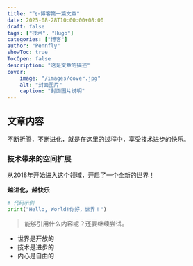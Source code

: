 ```yaml
---
title: "飞·博客第一篇文章"
date: 2025-08-28T10:00:00+08:00
draft: false
tags: ["技术", "Hugo"]
categories: ["博客"]
author: "Pennfly"
showToc: true
TocOpen: false
description: "这是文章的描述"
cover:
    image: "/images/cover.jpg"
    alt: "封面图片"
    caption: "封面图片说明"
---
```


## 文章内容

不断折腾，不断进化，就是在这里的过程中，享受技术进步的快乐。

### 技术带来的空间扩展

从2018年开始进入这个领域，开启了一个全新的世界！

**越进化，越快乐**

```python
# 代码示例
print("Hello, World!你好，世界！")
```

> 能够引用什么内容呢？还要继续尝试。

- 世界是开放的
- 技术是进步的
- 内心是自由的